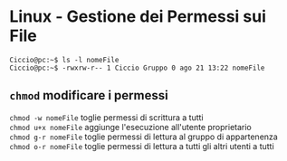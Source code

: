# Linux - Gestione dei Permessi sui File

```
Ciccio@pc:~$ ls -l nomeFile
Ciccio@pc:~$ -rwxrw-r-- 1 Ciccio Gruppo 0 ago 21 13:22 nomeFile
```


## `chmod` modificare i permessi
`chmod -w nomeFile`  toglie permessi di scrittura a tutti  
`chmod u+x nomeFile`  aggiunge l'esecuzione all'utente proprietario  
`chmod g-r nomeFile`  toglie permessi di lettura al gruppo di appartenenza  
`chmod o-r nomeFile`  toglie permessi di lettura a tutti gli altri utenti a tutti  